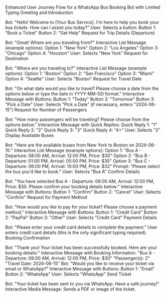 Enhanced User Journey Flow for a WhatsApp Bus Booking Bot with Limited Typing
Greeting and Introduction

Bot: "Hello! Welcome to [Your Bus Service]. I'm here to help you book your bus tickets. How can I assist you today?"
User: Selects a button:
Button 1: "Book a Ticket"
Button 2: "Get Help"
Request for Trip Details (Departure)

Bot: "Great! Where are you traveling from?"
Interactive List Message (example options):
Option 1: "New York"
Option 2: "Los Angeles"
Option 3: "Chicago"
Option 4: "Houston"
User: Selects "New York"
Request for Destination

Bot: "Where are you traveling to?"
Interactive List Message (example options):
Option 1: "Boston"
Option 2: "San Francisco"
Option 3: "Miami"
Option 4: "Seattle"
User: Selects "Boston"
Request for Travel Date

Bot: "On what date would you like to travel? Please choose a date from the options below or type the date in YYYY-MM-DD format."
Interactive Message with Buttons:
Button 1: "Today"
Button 2: "Tomorrow"
Button 3: "Pick a Date"
User: Selects "Pick a Date" (if necessary, enters "2024-06-15")
Request for Number of Passengers

Bot: "How many passengers will be traveling? Please choose from the options below."
Interactive Message with Quick Replies:
Quick Reply 1: "1"
Quick Reply 2: "2"
Quick Reply 3: "3"
Quick Reply 4: "4+"
User: Selects "2"
Display Available Buses

Bot: "Here are the available buses from New York to Boston on 2024-06-15:"
Interactive List Message (example options):
Option 1: "Bus A - Departure: 08:00 AM, Arrival: 12:00 PM, Price: $30"
Option 2: "Bus B - Departure: 01:00 PM, Arrival: 05:00 PM, Price: $35"
Option 3: "Bus C - Departure: 06:00 PM, Arrival: 10:00 PM, Price: $32"
Prompt: "Please select the bus you'd like to book."
User: Selects "Bus A"
Confirm Details

Bot: "You have selected Bus A - Departure: 08:00 AM, Arrival: 12:00 PM, Price: $30. Please confirm your booking details below:"
Interactive Message with Buttons:
Button 1: "Confirm"
Button 2: "Cancel"
User: Selects "Confirm"
Request for Payment Method

Bot: "How would you like to pay for your ticket? Please choose a payment method."
Interactive Message with Buttons:
Button 1: "Credit Card"
Button 2: "PayPal"
Button 3: "Other"
User: Selects "Credit Card"
Payment Details

Bot: "Please enter your credit card details to complete the payment."
User enters credit card details (this is the only significant typing required).
Booking Confirmation

Bot: "Thank you! Your ticket has been successfully booked. Here are your booking details:"
Interactive Message with Booking Information:
"Bus A - Departure: 08:00 AM, Arrival: 12:00 PM, Price: $30"
"Passenger(s): 2"
"Travel Date: 2024-06-15"
Bot: "Would you like to receive your ticket via email or WhatsApp?"
Interactive Message with Buttons:
Button 1: "Email"
Button 2: "WhatsApp"
User: Selects "WhatsApp"
Send Ticket

Bot: "Your ticket has been sent to you via WhatsApp. Have a safe journey!"
Interactive Media Message:
Sends a PDF or image of the ticket.
